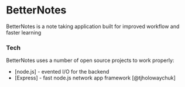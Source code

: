 # BetterNotes

BetterNotes is a note taking application built for improved workflow and faster learning


### Tech

BetterNotes uses a number of open source projects to work properly:

* [node.js] - evented I/O for the backend
* [Express] - fast node.js network app framework [@tjholowaychuk]




